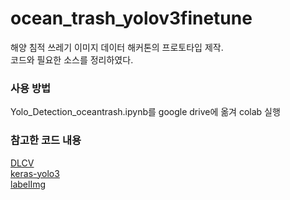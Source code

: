 # ocean_trash_yolov3finetune  

해양 침적 쓰레기 이미지 데이터 해커톤의 프로토타입 제작.  
코드와 필요한 소스를 정리하였다.  

### 사용 방법  

Yolo_Detection_oceantrash.ipynb를 google drive에 옮겨 colab 실행  

### 참고한 코드 내용  

[DLCV](https://github.com/chulminkw/DLCV)  
[keras-yolo3](https://github.com/qqwweee/keras-yolo3)  
[labelImg](https://github.com/tzutalin/labelImg)  

